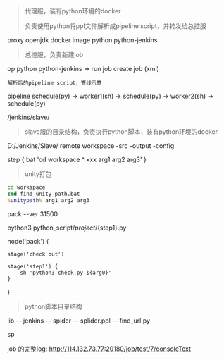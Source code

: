 > 代理服，装有python环境的docker
>
> 负责使用python将ppl文件解析成pipeline script，并转发给总控服

proxy openjdk docker image  python  python-jenkins

> 总控服，负责新建job

op python python-jenkins   => run job create job (xml) 

`解析后的pipeline script，管线示意`

pipeline  schedule(py) -> worker1(sh) -> schedule(py) -> worker2(sh) -> schedule(py)

/jenkins/slave/

> slave服的目录结构，负责执行python脚本，装有python环境的docker

D:/Jenkins/Slave/
remote
workspace
-src
-output
-config

step {
    bat 'cd workspace ^ xxx arg1 arg2 arg3'
}

> unity打包

```bat
cd workspace
cmd find_unity_path.bat
%unitypath% arg1 arg2 arg3
```

pack --ver 31500 

python3 python_script/${project}/${step1}.py

node('pack') { 

    stage('check out')
    
    stage('step1') {
        sh 'python3 check.py ${arg0}'
    }
}

>  python脚本目录结构

lib
-- jenkins
-- spider
      -- splider.ppl
      -- find_url.py


sp

job 的完整log:
http://114.132.73.77:20180/job/test/7/consoleText